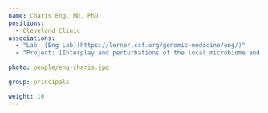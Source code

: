 ```yaml
---
name: Charis Eng, MD, PhD
positions:
  - Cleveland Clinic
associations:
  - "Lab: [Eng Lab](https://lerner.ccf.org/genomic-medicine/eng/)"
  - "Project: [Interplay and perturbations of the local microbiome and host immune system in breast cancer](projects#interplay-and-perturbations-of-the-local-microbiome-and-host-immune-system-in-breast-cancer)"

photo: people/eng-charis.jpg

group: principals

weight: 10
---
```

